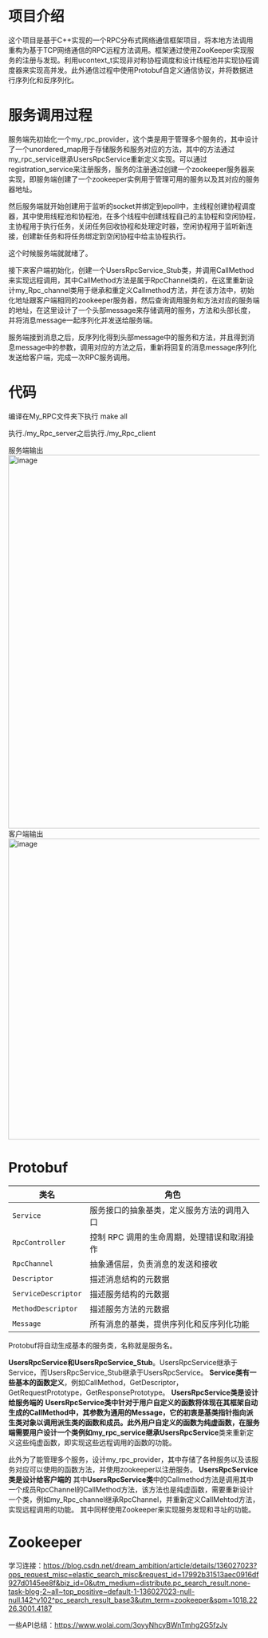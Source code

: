 # 项目介绍

这个项目是基于C++实现的一个RPC分布式网络通信框架项目，将本地方法调用重构为基于TCP网络通信的RPC远程方法调用。框架通过使用ZooKeeper实现服务的注册与发现。利用ucontext_t实现非对称协程调度和设计线程池并实现协程调度器来实现高并发。此外通信过程中使用Protobuf自定义通信协议，并将数据进行序列化和反序列化。

# 服务调用过程

服务端先初始化一个my_rpc_provider，这个类是用于管理多个服务的，其中设计了一个unordered_map用于存储服务和服务对应的方法，其中的方法通过my_rpc_service继承UsersRpcService重新定义实现。可以通过registration_service来注册服务，服务的注册通过创建一个zookeeper服务器来实现，即服务端创建了一个zookeeper实例用于管理可用的服务以及其对应的服务器地址。

然后服务端就开始创建用于监听的socket并绑定到epoll中，主线程创建协程调度器，其中使用线程池和协程池，在多个线程中创建线程自己的主协程和空闲协程，主协程用于执行任务，关闭任务回收协程和处理定时器，空闲协程用于监听新连接，创建新任务和将任务绑定到空闲协程中给主协程执行。

这个时候服务端就就绪了。



接下来客户端初始化，创建一个UsersRpcService_Stub类，并调用CallMethod来实现远程调用，其中CallMethod方法是属于RpcChannel类的，在这里重新设计my_Rpc_channel类用于继承和重定义Callmethod方法，并在该方法中，初始化地址跟客户端相同的zookeeper服务器，然后查询调用服务和方法对应的服务端的地址，在这里设计了一个头部message来存储调用的服务，方法和头部长度，并将消息message一起序列化并发送给服务端。



服务端接到消息之后，反序列化得到头部message中的服务和方法，并且得到消息message中的参数，调用对应的方法之后，重新将回复的消息message序列化发送给客户端，完成一次RPC服务调用。

# 代码
编译在My_RPC文件夹下执行 make all

执行./my_Rpc_server之后执行./my_Rpc_client

服务端输出
<img width="2021" height="747" alt="image" src="https://github.com/user-attachments/assets/68c17de0-768e-4bd0-a9f3-d698d476bc65" />
客户端输出
<img width="1407" height="602" alt="image" src="https://github.com/user-attachments/assets/d4d8dc96-dbd6-4a9b-bd55-2e6ae713b5b9" />

# Protobuf
|类名|角色|
|-|-|
|`Service`|服务接口的抽象基类，定义服务方法的调用入口|
|`RpcController`|控制 RPC 调用的生命周期，处理错误和取消操作|
|`RpcChannel`|抽象通信层，负责消息的发送和接收|
|`Descriptor`|描述消息结构的元数据|
|`ServiceDescriptor`|描述服务结构的元数据|
|`MethodDescriptor`|描述服务方法的元数据|
|`Message`|所有消息的基类，提供序列化和反序列化功能|


Protobuf将自动生成基本的服务类，名称就是服务名。

**UsersRpcService和UsersRpcService_Stub**。UsersRpcService继承于Service，而UsersRpcService_Stub继承于UsersRpcService。
**Service类有一些基本的函数定义**，例如CallMethod，GetDescriptor，GetRequestPrototype，GetResponsePrototype。
**UsersRpcService类是设计给服务端的**
**UsersRpcService类中针对于用户自定义的函数将体现在其框架自动生成的CallMethod中，其参数为通用的Message，它的初衷是基类指针指向派生类对象以调用派生类的函数和成员。**此外用户自定义的函数为纯虚函数，在服务端需要用户设计一个类例如my_rpc_service继承**UsersRpcService**类来重新定义这些纯虚函数，即实现这些远程调用的函数的功能。

此外为了能管理多个服务，设计my_rpc_provider，其中存储了各种服务以及该服务对应可以使用的函数方法，并使用zookeeper以注册服务。
**UsersRpcService类是设计给客户端的**
其中**UsersRpcService类**中的Callmethod方法是调用其中一个成员RpcChannel的CallMethod方法，该方法也是纯虚函数，需要重新设计一个类，例如my_Rpc_channel继承RpcChannel，并重新定义CallMehtod方法，实现远程调用的功能。
其中同样使用Zookeeper来实现服务发现和寻址的功能。

# Zookeeper
学习连接：https://blog.csdn.net/dream_ambition/article/details/136027023?ops_request_misc=elastic_search_misc&request_id=17992b31513aec0916df927d0145ee8f&biz_id=0&utm_medium=distribute.pc_search_result.none-task-blog-2~all~top_positive~default-1-136027023-null-null.142^v102^pc_search_result_base3&utm_term=zookeeper&spm=1018.2226.3001.4187

一些API总结：https://www.wolai.com/3oyyNhcyBWnTmhg2G5fzJv
